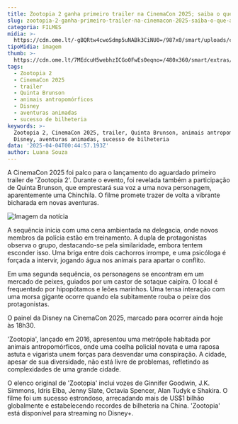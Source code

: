 ```yaml
---
title: Zootopia 2 ganha primeiro trailer na CinemaCon 2025; saiba o que acontece
slug: zootopia-2-ganha-primeiro-trailer-na-cinemacon-2025-saiba-o-que-acontece
categoria: FILMES
midia: >-
  https://cdn.ome.lt/-gBQRtw4cwoSdmp5uNABk3CiNU0=/987x0/smart/uploads/conteudo/fotos/image_-_2025-04-03T200608.532.png
tipoMidia: imagem
thumb: >-
  https://cdn.ome.lt/7MEdcuH5webhzICGo0FwEs0eqno=/480x360/smart/extras/conteudos/image_-_2025-04-03T200608.532.png
tags:
  - Zootopia 2
  - CinemaCon 2025
  - trailer
  - Quinta Brunson
  - animais antropomórficos
  - Disney
  - aventuras animadas
  - sucesso de bilheteria
keywords: >-
  Zootopia 2, CinemaCon 2025, trailer, Quinta Brunson, animais antropomórficos,
  Disney, aventuras animadas, sucesso de bilheteria
data: '2025-04-04T00:44:57.193Z'
author: Luana Souza
---
```


A CinemaCon 2025 foi palco para o lançamento do aguardado primeiro trailer de 'Zootopia 2'. Durante o evento, foi revelada também a participação de Quinta Brunson, que emprestará sua voz a uma nova personagem, aparentemente uma Chinchila. O filme promete trazer de volta a vibrante bicharada em novas aventuras.

![Imagem da notícia](https://cdn.ome.lt/LtEbjvtSfUUvFZMoJCItTQoQPlg=/fit-in/837x500/smart/uploads/conteudo/fotos/image_-_2025-04-03T200836.159.png)

A sequência inicia com uma cena ambientada na delegacia, onde novos membros da polícia estão em treinamento. A dupla de protagonistas observa o grupo, destacando-se pela similaridade, embora tentem esconder isso. Uma briga entre dois cachorros irrompe, e uma psicóloga é forçada a intervir, jogando água nos animais para apartar o conflito.

Em uma segunda sequência, os personagens se encontram em um mercado de peixes, guiados por um castor de sotaque caipira. O local é frequentado por hipopótamos e leões marinhos. Uma tensa interação com uma morsa gigante ocorre quando ela subitamente rouba o peixe dos protagonistas.

O painel da Disney na CinemaCon 2025, marcado para ocorrer ainda hoje às 18h30.

'Zootopia', lançado em 2016, apresentou uma metrópole habitada por animais antropomórficos, onde uma coelha policial novata e uma raposa astuta e vigarista unem forças para desvendar uma conspiração. A cidade, apesar de sua diversidade, não está livre de problemas, refletindo as complexidades de uma grande cidade.

O elenco original de 'Zootopia' inclui vozes de Ginnifer Goodwin, J.K. Simmons, Idris Elba, Jenny Slate, Octavia Spencer, Alan Tudyk e Shakira. O filme foi um sucesso estrondoso, arrecadando mais de US$1 bilhão globalmente e estabelecendo recordes de bilheteria na China. 'Zootopia' está disponível para streaming no Disney+.
